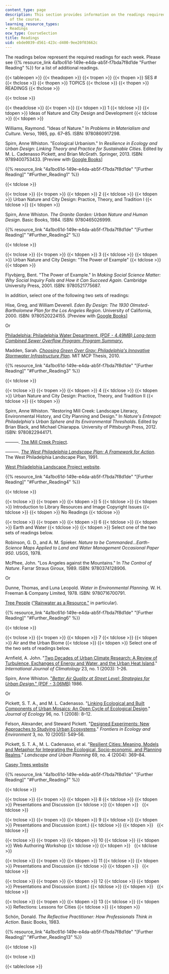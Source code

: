 ```yaml
---
content_type: page
description: This section provides information on the readings required for each week
  of the course.
learning_resource_types:
- Readings
ocw_type: CourseSection
title: Readings
uid: ebde0039-d561-423c-d400-9ee20f03662c
---
```


The readings below represent the required readings for each week. Please see {{% resource_link 4a1bc61d-149e-e4da-ab5f-f7bda7f8d1de "Further Reading" %}} for a list of additional readings.

{{< tableopen >}}
{{< theadopen >}}
{{< tropen >}}
{{< thopen >}}
SES #
{{< thclose >}}
{{< thopen >}}
TOPICS
{{< thclose >}}
{{< thopen >}}
READINGS
{{< thclose >}}

{{< trclose >}}

{{< theadclose >}}
{{< tropen >}}
{{< tdopen >}}
1
{{< tdclose >}}
{{< tdopen >}}
Ideas of Nature and City Design and Development
{{< tdclose >}}
{{< tdopen >}}


Williams, Raymond. "Ideas of Nature." In _Problems in Materialism and Culture_. Verso, 1985, pp. 67–85. ISBN: 9780860917298.

Spirn, Anne Whiston. "Ecological Urbanism." In _Resilience in Ecology and Urban Design: Linking Theory and Practice for Sustainable Cities_. Edited by M. L. Cadenasso Pickett, and Brian McGrath. Springer, 2013. ISBN: 9789400753433. \[Preview with [Google Books](http://books.google.com/books?id=8W1HAAAAQBAJ&pg=PA29=onepage)\]

{{% resource_link "4a1bc61d-149e-e4da-ab5f-f7bda7f8d1de" "\[Further Reading\]" "#Further_Reading1" %}}


{{< tdclose >}}

{{< trclose >}}
{{< tropen >}}
{{< tdopen >}}
2
{{< tdclose >}}
{{< tdopen >}}
Urban Nature and City Design: Practice, Theory, and Tradition I
{{< tdclose >}}
{{< tdopen >}}


Spirn, Anne Whiston. _The Granite Garden: Urban Nature and Human Design_. Basic Books, 1984. ISBN: 9780465026999.

{{% resource_link "4a1bc61d-149e-e4da-ab5f-f7bda7f8d1de" "\[Further Reading\]" "#Further_Reading2" %}}


{{< tdclose >}}

{{< trclose >}}
{{< tropen >}}
{{< tdopen >}}
3
{{< tdclose >}}
{{< tdopen >}}
Urban Nature and City Design: "The Power of Example"
{{< tdclose >}}
{{< tdopen >}}


Flyvbjerg, Bent. "The Power of Example." In _Making Social Science Matter: Why Social Inquiry Fails and How it Can Succeed Again_. Cambridge University Press, 2001. ISBN: 9780521775687.

In addition, select one of the following two sets of readings:

Hise, Greg, and William Deverell. _Eden By Design: The 1930 Olmsted-Bartholomew Plan for the Los Angeles Region_. University of California, 2000. ISBN: 9780520224155. \[Preview with [Google Books](http://books.google.com/books?id=CYo2YdguU88C&pg=PAfrontcover)\]

Or

[Philadelphia: Philadelphia Water Department. (PDF - 4.49MB) _Long-term Combined Sewer Overflow Program: Program Summary_.](http://www.phillywatersheds.org/doc/GCCW_AmendedJune2011_LOWRES-web.pdf)

Madden, Sarah. [_Choosing Green Over Gray: Philadelphia's Innovative Stormwater Infrastructure Plan_](http://dspace.mit.edu/handle/1721.1/59750). MIT MCP Thesis, 2010.

{{% resource_link "4a1bc61d-149e-e4da-ab5f-f7bda7f8d1de" "\[Further Reading\]" "#Further_Reading3" %}}


{{< tdclose >}}

{{< trclose >}}
{{< tropen >}}
{{< tdopen >}}
4
{{< tdclose >}}
{{< tdopen >}}
Urban Nature and City Design: Practice, Theory, and Tradition II
{{< tdclose >}}
{{< tdopen >}}


Spirn, Anne Whiston. "Restoring Mill Creek: Landscape Literacy, Environmental History, and City Planning and Design." In _Nature's Entrepot: Philadelphia's Urban Sphere and Its Environmental Thresholds_. Edited by Brian Black, and Michael Chiarappa. University of Pittsburgh Press, 2012. ISBN: 9780822944171.

———. [The Mill Creek Project](http://www.annewhistonspirn.com/teacher/mill-creek.html).

———. [_The West Philadelphia Landscape Plan: A Framework for Action_](http://www.annewhistonspirn.com/landscapearchitect/publications). The West Philadelphia Landscape Plan, 1991.

[West Philadelphia Landscape Project website](http://www.wplp.net/).

{{% resource_link "4a1bc61d-149e-e4da-ab5f-f7bda7f8d1de" "\[Further Reading\]" "#Further_Reading4" %}}


{{< tdclose >}}

{{< trclose >}}
{{< tropen >}}
{{< tdopen >}}
5
{{< tdclose >}}
{{< tdopen >}}
Introduction to Library Resources and Image Copyright Issues
{{< tdclose >}}
{{< tdopen >}}
No Readings
{{< tdclose >}}

{{< trclose >}}
{{< tropen >}}
{{< tdopen >}}
6
{{< tdclose >}}
{{< tdopen >}}
Earth and Water
{{< tdclose >}}
{{< tdopen >}}
Select one of the two sets of readings below.

Robinson, G. D., and A. M. Spieker. _Nature to be Commanded...Earth-Science Maps Applied to Land and Water Management Occasional Paper 950_. USGS, 1978.

McPhee, John. "Los Angeles against the Mountains." In _The Control of Nature_. Farrar Straus Giroux, 1989. ISBN: 9780374128906.

Or

Dunne, Thomas, and Luna Leopold. _Water in Environmental Planning_. W. H. Freeman & Company Limited, 1978. ISBN: 9780716700791.

[Tree People](http://treepeople.org/) (["Rainwater as a Resource."](https://www.treepeople.org/resources/rainwater-resource) in particular).

{{% resource_link "4a1bc61d-149e-e4da-ab5f-f7bda7f8d1de" "\[Further Reading\]" "#Further_Reading6" %}}


{{< tdclose >}}

{{< trclose >}}
{{< tropen >}}
{{< tdopen >}}
7
{{< tdclose >}}
{{< tdopen >}}
Air and the Urban Biome
{{< tdclose >}}
{{< tdopen >}}
Select one of the two sets of readings below.

Arnfield, A. John. "[Two Decades of Urban Climate Research: A Review of Turbulence, Exchanges of Energy and Water, and the Urban Heat Island](http://dx.doi.org/10.1002/joc.859)." _International Journal of Climatology_ 23, no. 1 (2003): 1–26.

Spirn, Anne Whiston. ["_Better Air Quality at Street Level: Strategies for Urban Design_." (PDF - 3.06MB)](http://www.annewhistonspirn.com/pdf/Air-Quality_1986.pdf) 1986.

Or

Pickett, S. T. A., and M. L. Cadenasso. "[Linking Ecological and Built Components of Urban Mosaics: An Open Cycle of Ecological Design](http://dx.doi.org/10.1111/j.1365-2745.2007.01310.x)." _Journal of Ecology_ 96, no. 1 (2008): 8–12.

Felson, Alexander, and Steward Pickett. "[Designed Experiments: New Approaches to Studying Urban Ecosystems](http://dx.doi.org/10.1890/1540-9295(2005)003[0549:DENATS]2.0.CO;2)." _Frontiers in Ecology and Environment_ 3, no. 10 (2005): 549–56.

Pickett, S. T. A., M. L. Cadenasso, et al. "[Resilient Cities: Meaning, Models and Metaphor for Integrating the Ecological, Socio-economic, and Planning Realms](http://dx.doi.org/10.1016/j.landurbplan.2003.10.035)." _Landscape and Urban Planning_ 69, no. 4 (2004): 369–84.

[Casey Trees website](http://www.caseytrees.org/)

{{% resource_link "4a1bc61d-149e-e4da-ab5f-f7bda7f8d1de" "\[Further Reading\]" "#Further_Reading7" %}}


{{< tdclose >}}

{{< trclose >}}
{{< tropen >}}
{{< tdopen >}}
8
{{< tdclose >}}
{{< tdopen >}}
Presentations and Discussion
{{< tdclose >}}
{{< tdopen >}}
 
{{< tdclose >}}

{{< trclose >}}
{{< tropen >}}
{{< tdopen >}}
9
{{< tdclose >}}
{{< tdopen >}}
Presentations and Discussion (cont.)
{{< tdclose >}}
{{< tdopen >}}
 
{{< tdclose >}}

{{< trclose >}}
{{< tropen >}}
{{< tdopen >}}
10
{{< tdclose >}}
{{< tdopen >}}
Web Authoring Workshop
{{< tdclose >}}
{{< tdopen >}}
 
{{< tdclose >}}

{{< trclose >}}
{{< tropen >}}
{{< tdopen >}}
11
{{< tdclose >}}
{{< tdopen >}}
Presentations and Discussion
{{< tdclose >}}
{{< tdopen >}}
 
{{< tdclose >}}

{{< trclose >}}
{{< tropen >}}
{{< tdopen >}}
12
{{< tdclose >}}
{{< tdopen >}}
Presentations and Discussion (cont.)
{{< tdclose >}}
{{< tdopen >}}
 
{{< tdclose >}}

{{< trclose >}}
{{< tropen >}}
{{< tdopen >}}
13
{{< tdclose >}}
{{< tdopen >}}
Reflections: Lessons for Cities
{{< tdclose >}}
{{< tdopen >}}


Schön, Donald. _The Reflective Practitioner: How Professionals Think in Action_. Basic Books, 1983.

{{% resource_link "4a1bc61d-149e-e4da-ab5f-f7bda7f8d1de" "\[Further Reading\]" "#Further_Reading13" %}}


{{< tdclose >}}

{{< trclose >}}

{{< tableclose >}}